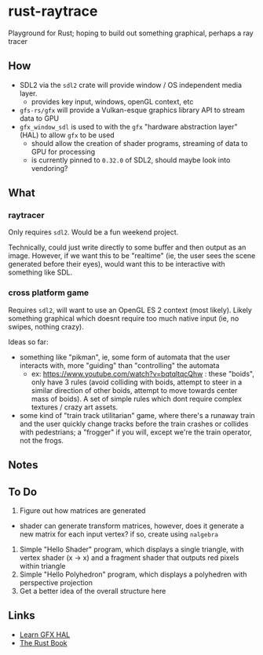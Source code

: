 # rust-raytrace
Playground for Rust; hoping to build out something graphical, perhaps a ray tracer

## How
* SDL2 via the `sdl2` crate will provide window / OS independent media layer.
  - provides key input, windows, openGL context, etc
* `gfs-rs/gfx` will provide a Vulkan-esque graphics library API to stream data to GPU
* `gfx_window_sdl` is used to with the `gfx` "hardware abstraction layer" (HAL) to allow `gfx` to be used
  - should allow the creation of shader programs, streaming of data to GPU for processing
  - is currently pinned to `0.32.0` of SDL2, should maybe look into vendoring? 
  
## What
### raytracer
Only requires `sdl2`. Would be a fun weekend project.
 
Technically, could just write directly to some buffer and then output as an image. However, if we want this to be "realtime" (ie, the user sees the scene generated before their eyes), would want this to be interactive with something like SDL.
 
### cross platform game
Requires `sdl2`, will want to use an OpenGL ES 2 context (most likely).
Likely something graphical which doesnt require too much native input (ie, no swipes, nothing crazy).

Ideas so far:
* something like "pikman", ie, some form of automata that the user interacts with, more "guiding" than "controlling" the automata
  - ex: https://www.youtube.com/watch?v=bqtqltqcQhw : these "boids", only have 3 rules (avoid colliding with boids, attempt to steer in a similar direction of other boids, attempt to move towards center mass of boids). A set of simple rules which dont require complex textures / crazy art assets.
* some kind of "train track utilitarian" game, where there's a runaway train and the user quickly change tracks before the train crashes or collides with pedestrians; a "frogger" if you will, except we're the train operator, not the frogs.

## Notes

## To Do
1. Figure out how matrices are generated
  - shader can generate transform matrices, however, does it generate a new matrix for each input vertex? if so, create using `nalgebra`
1. Simple "Hello Shader" program, which displays a single triangle, with vertex shader (x -> x) and a fragment shader that outputs red pixels within triangle
1. Simple "Hello Polyhedron" program, which displays a polyhedren with perspective projection
1. Get a better idea of the overall structure here

## Links
* [Learn GFX HAL](https://rust-tutorials.github.io/learn-gfx-hal/01_introduction.html)
* [The Rust Book](https://doc.rust-lang.org/book/)
